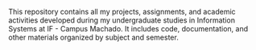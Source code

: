 This repository contains all my projects, assignments, and academic activities developed during my undergraduate studies in Information Systems at IF - Campus Machado. It includes code, documentation, and other materials organized by subject and semester.
